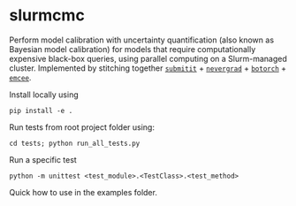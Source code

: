 # slurmcmc

Perform model calibration with uncertainty quantification (also known as Bayesian model calibration) for models that require computationally expensive black-box queries, using parallel computing on a Slurm-managed cluster.
Implemented by stitching together [``submitit``](https://github.com/facebookincubator/submitit) + [``nevergrad``](https://github.com/facebookresearch/nevergrad) + [``botorch``](https://github.com/pytorch/botorch) + [``emcee``](https://github.com/dfm/emcee).


Install locally using
```
pip install -e .
```

Run tests from root project folder using:
```
cd tests; python run_all_tests.py
```

Run a specific test
```
python -m unittest <test_module>.<TestClass>.<test_method>
```

Quick how to use in the examples folder.

